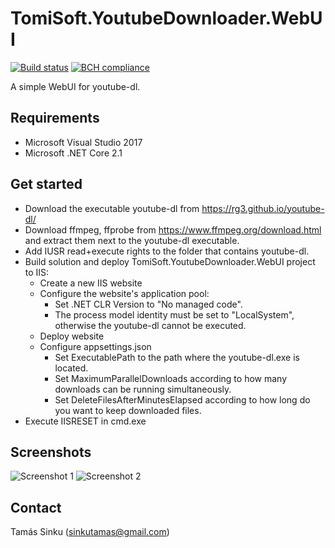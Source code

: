 # TomiSoft.YoutubeDownloader.WebUI
[![Build status](https://ci.appveyor.com/api/projects/status/uxm5u7fr5752mr92?svg=true)](https://ci.appveyor.com/project/std66/tomisoft-youtubedownloader-webui)
[![BCH compliance](https://bettercodehub.com/edge/badge/std66/TomiSoft.YoutubeDownloader.WebUI?branch=master)](https://bettercodehub.com/)

A simple WebUI for youtube-dl.

Requirements
------------
  - Microsoft Visual Studio 2017
  - Microsoft .NET Core 2.1

Get started
-----------
  * Download the executable youtube-dl from https://rg3.github.io/youtube-dl/
  * Download ffmpeg, ffprobe from https://www.ffmpeg.org/download.html and extract them next to the youtube-dl executable.
  * Add IUSR read+execute rights to the folder that contains youtube-dl.
  * Build solution and deploy TomiSoft.YoutubeDownloader.WebUI project to IIS:
    * Create a new IIS website
    * Configure the website's application pool:
      * Set .NET CLR Version to "No managed code".
      * The process model identity must be set to "LocalSystem", otherwise the youtube-dl cannot be executed.
    * Deploy website
    * Configure appsettings.json
      * Set ExecutablePath to the path where the youtube-dl.exe is located.
      * Set MaximumParallelDownloads according to how many downloads can be running simultaneously.
      * Set DeleteFilesAfterMinutesElapsed according to how long do you want to keep downloaded files.
  * Execute IISRESET in cmd.exe

Screenshots
-----------
  ![Screenshot 1](https://i.postimg.cc/8577MQnb/K-pkiv-g-s.png)
  ![Screenshot 2](https://i.postimg.cc/rpndDFgm/K-pkiv-g-s-2.png)

Contact
-------
  Tamás Sinku (sinkutamas@gmail.com)
